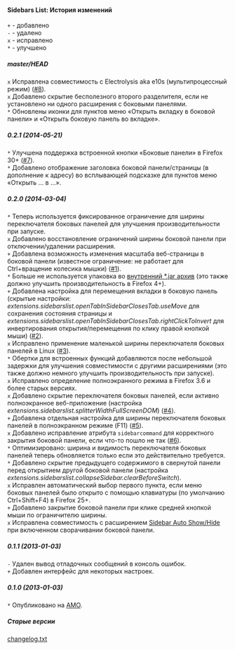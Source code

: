 ﻿#### Sidebars List: История изменений

`+` - добавлено<br>
`-` - удалено<br>
`x` - исправлено<br>
`*` - улучшено<br>

##### master/HEAD
`x` Исправлена совместимость с Electrolysis aka e10s (мультипроцессный режим) (<a href="https://github.com/Infocatcher/Sidebars_List/issues/8">#8</a>).<br>
`x` Добавлено скрытие бесполезного второго разделителя, если не установлено ни одного расширения с боковыми панелями.<br>
`*` Обновлены иконки для пунктов меню «Открыть вкладку в боковой панели» и «Открыть боковую панель во вкладке».<br>

##### 0.2.1 (2014-05-21)
`*` Улучшена поддержка встроенной кнопки «Боковые панели» в Firefox 30+ (<a href="https://github.com/Infocatcher/Sidebars_List/issues/7">#7</a>).<br>
`*` Добавлено отображение заголовка боковой панели/страницы (в дополнение к адресу) во всплывающей подсказке для пунктов меню «Открыть … в …».<br>

##### 0.2.0 (2014-03-04)
`*` Теперь используется фиксированное ограничение для ширины переключателя боковых панелей для улучшения производительности при запуске.<br>
`x` Добавлено восстановление ограничений ширины боковой панели при отключении/удалении расширения.<br>
`+` Добавлена возможность изменения масштаба веб-страницы в боковой панели (известное ограничение: не работает для Ctrl+вращение колесика мышки) (<a href="https://github.com/Infocatcher/Sidebars_List/issues/1">#1</a>).<br>
`*` Больше не используется упаковка во <a href="https://developer.mozilla.org/en-US/docs/Extensions/Updating_extensions_for_Firefox_4#XPI_unpacking">внутренний \*.jar архив</a> (это также должно улучшить производительность в Firefox 4+).<br>
`+` Добавлена настройка для перемещения вкладки в боковую панель (скрытые настройки: <em>extensions.sidebarslist.openTabInSidebarClosesTab.useMove</em> для сохранения состояния страницы и <em>extensions.sidebarslist.openTabInSidebarClosesTab.rightClickToInvert</em> для инвертирования открытия/перемещения по клику правой кнопкой мыши) (<a href="https://github.com/Infocatcher/Sidebars_List/issues/2">#2</a>).<br>
`x` Исправлено применение маленькой ширины переключателя боковых панелей в Linux (<a href="https://github.com/Infocatcher/Sidebars_List/issues/3">#3</a>).<br>
`*` Обертки для встроенных функций добавляются после небольшой задержки для улучшения совместимости с другими расширениями (это также должно немного улучшить производительность при запуске).<br>
`x` Исправлено определение полноэкранного режима в Firefox 3.6 и более старых версиях.<br>
`x` Добавлено скрытие переключателя боковых панелей, если активно полноэкранное веб-приложение (настройка <em>extensions.sidebarslist.splitterWidthFullScreenDOM</em>) (<a href="https://github.com/Infocatcher/Sidebars_List/issues/4">#4</a>).<br>
`+` Добавлена отдельная настройка для ширины переключателя боковых панелей в полноэкранном режиме (F11) (<a href="https://github.com/Infocatcher/Sidebars_List/issues/5">#5</a>).<br>
`x` Добавлено исправление атрибута `sidebarcommand` для корректного закрытия боковой панели, если что-то пошло не так (<a href="https://github.com/Infocatcher/Sidebars_List/issues/6">#6</a>).<br>
`*` Оптимизировано: ширина и видимость переключателя боковых панелей теперь обновляется только если это действительно требуется.<br>
`*` Добавлено скрытие предыдущего содержимого в свернутой панели перед открытием другой боковой панели (настройка <em>extensions.sidebarslist.collapseSidebar.clearBeforeSwitch</em>).<br>
`x` Исправлен автоматический выбор первого пункта, если меню боковых панелей было открыто с помощью клавиатуры (по умолчанию Ctrl+Shift+F4) в Firefox 25+.<br>
`+` Добавлено закрытие боковой панели при клике средней кнопкой мыши по ограничителю ширины.<br>
`x` Исправлена совместимость с расширением <a href="https://addons.mozilla.org/addon/sidebar-auto-showhide/">Sidebar Auto Show/Hide</a> при включенном сворачивании боковой панели.<br>

##### 0.1.1 (2013-01-03)
`-` Удален вывод отладочных сообщений в консоль ошибок.<br>
`+` Добавлен интерфейс для некоторых настроек.<br>

##### 0.1.0 (2013-01-03)
`*` Опубликовано на <a href="https://addons.mozilla.org/">AMO</a>.<br>

##### Старые версии
<a href="http://infocatcher.ucoz.net/ext/fx/sidebars_list/changelog.txt">changelog.txt</a>